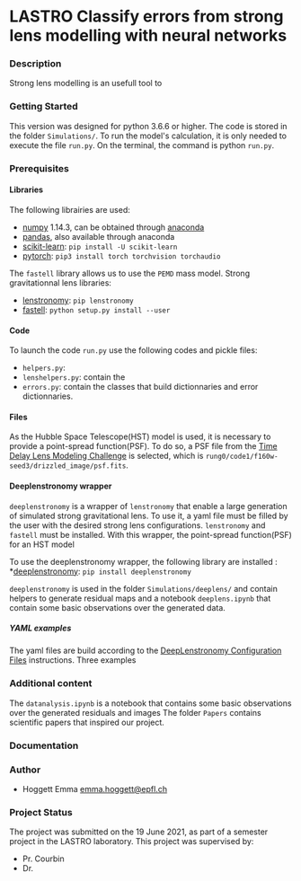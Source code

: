 # LASTRO Classify errors from strong lens modelling with neural networks

### Description
Strong lens modelling is an usefull tool to 


### Getting Started
This version was designed for python 3.6.6 or higher. The code is stored in the folder `Simulations/`. To run the model's calculation, it is only needed to execute the file `run.py`. On the terminal, the command is python `run.py`.

### Prerequisites


#### Libraries
The following librairies are used:
* [numpy](http://www.numpy.org/) 1.14.3, can be obtained through [anaconda](https://www.anaconda.com/download/)
* [pandas](https://pandas.pydata.org/), also available through anaconda
* [scikit-learn](https://scikit-learn.org/): `pip install -U scikit-learn`
* [pytorch](https://pytorch.org/): `pip3 install torch torchvision torchaudio`

The `fastell` library allows us to use the `PEMD` mass model.
Strong gravitationnal lens libraries:
* [lenstronomy](https://pypi.org/project/lenstronomy/): `pip lenstronomy`
* [fastell](https://github.com/sibirrer/fastell4py): `python setup.py install --user`



#### Code
To launch the code `run.py` use the following codes and pickle files:
* `helpers.py`: 
* `lenshelpers.py`: contain the 
* `errors.py`: contain the classes that build dictionnaries and error dictionnaries.

#### Files
As the Hubble Space Telescope(HST) model is used, it is necessary to provide a point-spread function(PSF). To do so, a PSF file from the [Time Delay Lens Modeling Challenge](https://tdlmc.github.io/) is selected, which is `rung0/code1/f160w-seed3/drizzled_image/psf.fits`. 


#### Deeplenstronomy wrapper
`deeplenstronomy` is a wrapper of `lenstronomy` that enable a large generation of simulated strong gravitational lens. To use it, a yaml file must be filled by the user with the desired strong lens configurations. `lenstronomy` and `fastell` must be installed. With this wrapper, the point-spread function(PSF) for an HST model 

To use the deeplenstronomy wrapper, the following library are installed :
*[deeplenstronomy](https://pypi.org/project/deeplenstronomy/): `pip install deeplenstronomy`

`deeplenstronomy` is used in the folder `Simulations/deeplens/` and contain helpers to generate residual maps and a notebook `deeplens.ipynb` that contain some basic observations over the generated data.

##### YAML examples
The yaml files are build according to the [DeepLenstronomy Configuration Files](https://deepskies.github.io/deeplenstronomy/Notebooks/ConfigFiles.html) instructions. Three examples 

### Additional content
The `datanalysis.ipynb` is a notebook that contains some basic observations over the generated residuals and images
The folder `Papers` contains scientific papers that inspired our project.

### Documentation


### Author
* Hoggett Emma <emma.hoggett@epfl.ch>


### Project Status
The project was submitted on the 19 June 2021, as part of a semester project in the LASTRO laboratory. This project was supervised by:
 * Pr. Courbin
 * Dr.
